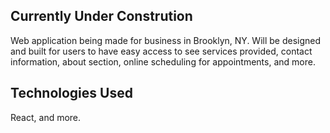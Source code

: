 ## Currently Under Constrution
Web application being made for business in Brooklyn, NY.  Will be designed and built for users to have easy access to see services provided, contact information, about section, online scheduling for appointments, and more.

## Technologies Used
React, and more.
